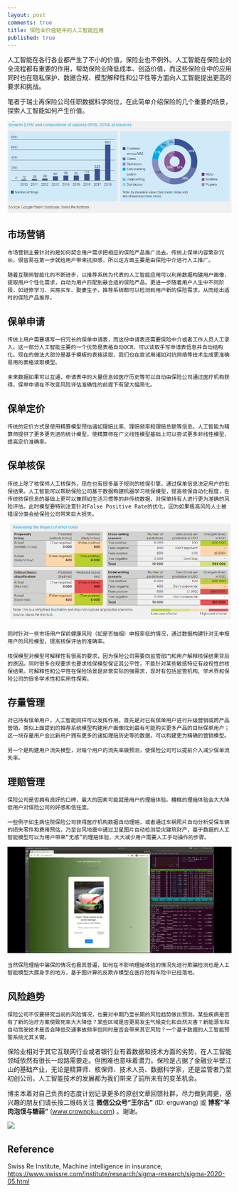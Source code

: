 ```yaml
---
layout: post
comments: true
title: 保险业价值链中的人工智能应用
published: true
---
```


人工智能在各行各业都产生了不小的价值，保险业也不例外。人工智能在保险业的全流程都有重要的作用，帮助保险业降低成本、创造价值，而这些保险业中的应用同时也在隐私保护、数据合规、模型解释性和公平性等方面向人工智能提出更高的要求和挑战。

笔者于瑞士再保险公司任职数据科学岗位，在此简单介绍保险的几个重要的场景，探索人工智能如何产生价值。

![](/images/202008/9.png)

## 市场营销
    市场营销主要针对的是如何契合用户需求把相应的保险产品推广出去。传统上保单内容繁杂冗长，很容易在第一步就给用户带来抗拒感，所以这方面主要是由保险中介进行人工推广。
    
    随着互联网智能化的不断进步，以推荐系统为代表的人工智能应用可以利用数据构建用户画像，提取用户个性化需求，自动为用户匹配到最合适的保险产品。更进一步随着用户人生中不同阶段，如进修学习、买房买车、娶妻生子，推荐系统都可以检测到用户新的保险需求，从而给出适时的保险产品推荐。

## 保单申请
    传统上用户需要填写一份冗长的保单申请表，而这份申请表还需要保险中介或者工作人员人工录入。这一部分人工智能主要的一个优势是表格自动OCR，可以读取手写申请表信息并自动结构化。现在的做法大部分是基于模板的表格读取，我们也在尝试用诸如对抗网络等技术生成更准确易用的表格读取模型。
    
    未来数据如果可以互通，申请表中的大量信息如医疗历史等可以自动由保险公司通过医疗机构获得，保单申请在不改变风险评估准确性的前提下有望大幅简化。

## 保单定价
    传统的定价方式是使用精算模型预估诸如理赔比率、理赔频率和理赔总额等信息。人工智能为精算师提供了更多更先进的统计模型，使精算师在广义线性模型基础上可以尝试更多非线性模型，提高定价准确率。

## 保单核保
    传统上除了核保师人工核保外，现在也有很多基于规则的核保引擎，通过保单信息决定用户的批保结果。人工智能可以帮助保险公司基于数据构建机器学习核保模型，提高核保自动化程度，在传统核保信息的基础上更可以兼顾如生活习惯等的非传统数据，对保单持有人进行更为准确的风险评估。此时模型要特别注意针对False Positive Rate的优化，因为如果极高风险人士被错误分类会给保险公司带来巨大损失。

![](/images/202008/8.png)
    
    同时针对一些市场用户保前健康风险（如是否抽烟）申报率低的情况，通过数据构建针对无申报用户的风险模型，提高核保评估的准确率。

    核保模型对模型可解释性有很高的要求，因为保险公司需要向监管部门和用户解释核保结果背后的原因。同时很多合规要求也要求核保模型保证其公平性，不能针对某些敏感特征有歧视性的核保结果。可解释性和公平性在保险场景是非常实际的强需求，现时有包括监管机构、学术界和保险公司的很多学术性和实用性探索。

## 存量管理
    对已持有保单用户，人工智能同样可以发挥作用。首先是对已有保单用户进行升级营销或跨产品营销，类似上面提到的推荐系统模型构建用户画像找到最有可能购买更多产品的目标保单用户；这一块存量用户会比新用户拥有更多的诸如理赔历史等的数据，可以构建更为精确的营销模型。
    
    另一个是构建用户流失模型，对每个用户的流失率做预测，使保险公司可以提前介入减少保单流失率。

## 理赔管理
    保险公司是否拥有良好的口碑，最大的因素可能就是用户的理赔体验。糟糕的理赔体验会大大降低用户对保险公司的好感和信任度。
    
    一些例子如生病住院保险公司获得医疗机构数据自动理赔，或者通过车祸照片自动分析受保车辆的损失零件和费用预估，乃至台风地震中通过卫星图片自动检测受灾建筑财产，基于数据的人工智能模型可以为用户带来“无感”的理赔体验，大大减少用户需要人工手动操作的步骤。
    
![](/images/202005/car1.jpg)

    当然保险理赔中骗保的情况也极其普遍，如何在不影响理赔体验的情况先进行欺骗检测也是人工智能模型大展身手的地方，基于图计算的反欺诈模型在医疗险和车险中已经落地。

## 风险趋势
    保险公司不仅要研究当前的风险情况，也要对中期乃至长期的风险趋势做出预测。某些疾病是否有了新的治疗方案使致死率大大降低？某些区域是否更易发生气候变化和自然灾害？新能源车和自动驾驶技术是否会降低交通事故频率但同时是否会带来其它风险？一个基于数据的人工智能预警系统尤其关键。

保险业相对于其它互联网行业或者银行业有着数据和技术方面的劣势，在人工智能领域依然有很长一段路需要走。但困难也意味着潜力。保险是占据了金融业半壁江山的基础产业，无论是精算师、核保师、技术人员、数据科学家，还是监管者乃至初创公司，人工智能技术的发展都为我们带来了前所未有的变革机会。

博主本着对自己负责的态度计划记录更多的原创文章回馈社群，尽力做到周更，感兴趣的朋友们请长按二维码关注 **微信公众号“王尔古”** (ID: erguwang) 或 **博客“羊肉泡馍与糖蒜”** (www.crownpku.com) 。谢谢。

![](/images/dashang/gongzhonghao.jpg)


## Reference
Swiss Re Institute, Machine intelligence in insurance, https://www.swissre.com/institute/research/sigma-research/sigma-2020-05.html